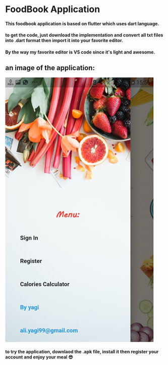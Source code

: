 # FoodBook Application

#### This foodbook application is based on flutter which uses dart language.
#### to get the code, just download the implementation and convert all txt files into .dart format then import it into your favorite editor.
#### By the way my favorite editor is VS code since it's light and awesome.

## an image of the application:

![image](https://github.com/yagii99/foodbook/blob/main/Assets/image.png)

#### to try the application, downlaod the .apk file, install it then register your account and enjoy your meal 😎
